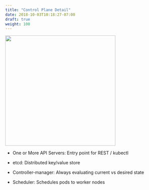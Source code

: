 ```yaml
---
title: "Control Plane Detail"
date: 2018-10-03T10:18:27-07:00
draft: true
weight: 100
---
```


<img src=/images/basic_concepts/architecture_control.png width=350>

* One or More API Servers: Entry point for REST / kubectl

* etcd: Distributed key/value store

* Controller-manager: Always evaluating current vs desired state

* Scheduler: Schedules pods to worker nodes
